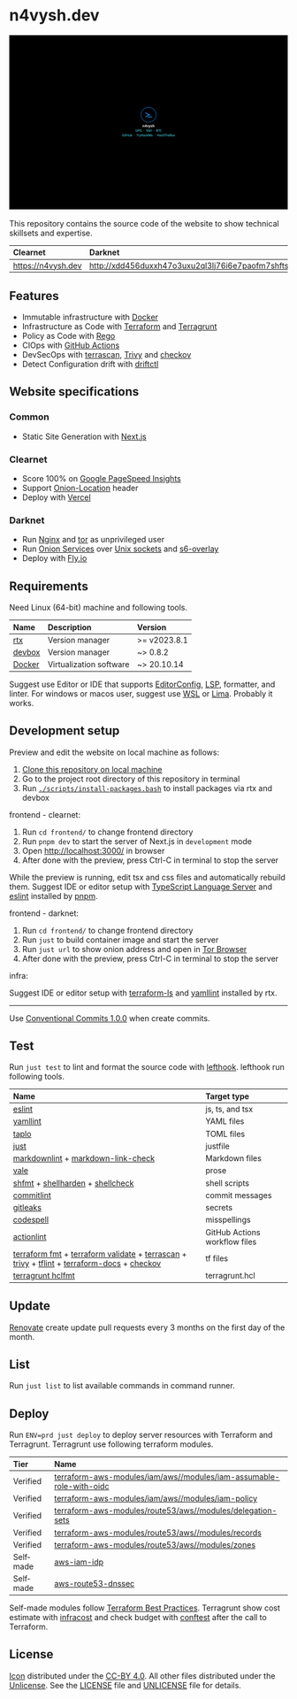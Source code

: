 # n4vysh.dev

[![screenshot](./misc/screenshots/website.png)](https://n4vysh.dev)

This repository contains the source code of the website to show technical
skillsets and expertise.

| Clearnet             | Darknet                                                                 |
| :------------------- | :---------------------------------------------------------------------- |
| <https://n4vysh.dev> | <http://xdd456duxxh47o3uxu2ql3lj76i6e7paofm7shfts2p6gavqbvngfpqd.onion> |

## Features

- Immutable infrastructure with [Docker][docker-link]
- Infrastructure as Code with [Terraform][terraform-link] and [Terragrunt][terragrunt-link]
- Policy as Code with [Rego][rego-link]
- CIOps with [GitHub Actions][github-actions-link]
- DevSecOps with [terrascan][terrascan-link], [Trivy][trivy-link] and
  [checkov][checkov-link]
- Detect Configuration drift with [driftctl][driftctl-link]

[docker-link]: https://www.docker.com/
[terraform-link]: https://www.terraform.io/
[terragrunt-link]: https://terragrunt.gruntwork.io/
[rego-link]: https://www.openpolicyagent.org/docs/latest/policy-language/
[github-actions-link]: https://github.com/features/actions
[terrascan-link]: https://runterrascan.io/
[trivy-link]: https://aquasecurity.github.io/trivy/
[checkov-link]: https://www.checkov.io/
[driftctl-link]: https://driftctl.com/

## Website specifications

### Common

- Static Site Generation with [Next.js][nextjs-link]

[nextjs-link]: https://nextjs.org/

### Clearnet

- Score 100% on [Google PageSpeed Insights][pagespeed-insights-link]
- Support [Onion-Location][onion-location-link] header
- Deploy with [Vercel][vercel-link]

[pagespeed-insights-link]: https://pagespeed.web.dev/analysis/https-n4vysh-dev/kybbgkr02d
[onion-location-link]: https://community.torproject.org/onion-services/advanced/onion-location/
[vercel-link]: https://vercel.com/

### Darknet

- Run [Nginx][nginx-link] and [tor][tor-link] as unprivileged user
- Run [Onion Services][onion-service-link] over [Unix sockets][unix-socket-link]
  and [s6-overlay][s6-overlay-link]
- Deploy with [Fly.io][flyio-link]

[nginx-link]: https://www.nginx.com/
[tor-link]: https://www.torproject.org/
[onion-service-link]: https://community.torproject.org/onion-services/
[unix-socket-link]: https://en.wikipedia.org/wiki/Unix_domain_socket
[s6-overlay-link]: https://github.com/just-containers/s6-overlay
[flyio-link]: https://fly.io/

## Requirements

Need Linux (64-bit) machine and following tools.

| Name                  | Description             | Version      |
| :-------------------- | :---------------------- | :----------- |
| [rtx][rtx-link]       | Version manager         | >= v2023.8.1 |
| [devbox][devbox-link] | Version manager         | ~> 0.8.2     |
| [Docker][docker-link] | Virtualization software | ~> 20.10.14  |

Suggest use Editor or IDE that supports [EditorConfig][editorconfig-link],
[LSP][lsp-link], formatter, and linter. For windows or macos user, suggest use
[WSL][wsl-link] or [Lima][lima-link]. Probably it works.

[rtx-link]: https://github.com/jdxcode/rtx
[devbox-link]: https://www.jetpack.io/devbox
[wsl-link]: https://docs.microsoft.com/en-us/windows/wsl/
[lima-link]: https://github.com/lima-vm/lima
[editorconfig-link]: https://editorconfig.org/
[lsp-link]: https://microsoft.github.io/language-server-protocol/

## Development setup

Preview and edit the website on local machine as follows:

1. [Clone this repository on local machine][gh-clone-link]
2. Go to the project root directory of this repository in terminal
3. Run [`./scripts/install-packages.bash`][script-link] to install packages via
   rtx and devbox

frontend - clearnet:

1. Run `cd frontend/` to change frontend directory
2. Run `pnpm dev` to start the server of Next.js in `development` mode
3. Open <http://localhost:3000/> in browser
4. After done with the preview, press Ctrl-C in terminal to stop the server

While the preview is running, edit tsx and css files and automatically rebuild
them. Suggest IDE or editor setup with [TypeScript Language Server][tsserver-link]
and [eslint][eslint-link] installed by [pnpm][pnpm-link].

frontend - darknet:

1. Run `cd frontend/` to change frontend directory
2. Run `just` to build container image and start the server
3. Run `just url` to show onion address and open in [Tor Browser][tor-browser-link]
4. After done with the preview, press Ctrl-C in terminal to stop the server

infra:

Suggest IDE or editor setup with [terraform-ls][terraform-ls-link] and
[yamllint][yamllint-link] installed by rtx.

---

Use [Conventional Commits 1.0.0][conventional-commit-link] when create commits.

[gh-clone-link]: https://docs.github.com/en/get-started/getting-started-with-git/about-remote-repositories
[script-link]: ./scripts/install-packages.bash
[tsserver-link]: https://github.com/typescript-language-server/typescript-language-server
[eslint-link]: https://eslint.org/
[pnpm-link]: https://pnpm.io/
[tor-browser-link]: https://www.torproject.org/download/
[terraform-ls-link]: https://github.com/hashicorp/terraform-ls
[yamllint-link]: https://github.com/adrienverge/yamllint
[conventional-commit-link]: https://www.conventionalcommits.org/en/v1.0.0/

## Test

Run `just test` to lint and format the source code with
[lefthook][lefthook-link]. lefthook run following tools.

| Name                                                                                                                                                                                                                              | Target type                   |
| :-------------------------------------------------------------------------------------------------------------------------------------------------------------------------------------------------------------------------------- | :---------------------------- |
| [eslint][eslint-link]                                                                                                                                                                                                             | js, ts, and tsx               |
| [yamllint][yamllint-link]                                                                                                                                                                                                         | YAML files                    |
| [taplo][taplo-link]                                                                                                                                                                                                               | TOML files                    |
| [just][just-link]                                                                                                                                                                                                                 | justfile                      |
| [markdownlint][markdownlint-link] + [markdown-link-check][markdown-link-check-link]                                                                                                                                               | Markdown files                |
| [vale][vale-link]                                                                                                                                                                                                                 | prose                         |
| [shfmt][shfmt-link] + [shellharden][shellharden-link] + [shellcheck][shellcheck-link]                                                                                                                                             | shell scripts                 |
| [commitlint][commitlint-link]                                                                                                                                                                                                     | commit messages               |
| [gitleaks][gitleaks-link]                                                                                                                                                                                                         | secrets                       |
| [codespell][codespell-link]                                                                                                                                                                                                       | misspellings                  |
| [actionlint][actionlint-link]                                                                                                                                                                                                     | GitHub Actions workflow files |
| [terraform fmt][terraform-fmt-link] + [terraform validate][terraform-validate-link] + [terrascan][terrascan-link] + [trivy][trivy-link] + [tflint][tflint-link] + [terraform-docs][terraform-docs-link] + [checkov][checkov-link] | tf files                      |
| [terragrunt hclfmt][terragrunt-hclfmt-link]                                                                                                                                                                                       | terragrunt.hcl                |

[lefthook-link]: https://github.com/evilmartians/lefthook
[lighthouse-ci-link]: https://github.com/GoogleChrome/lighthouse-ci
[lighthouse-link]: https://github.com/GoogleChrome/lighthouse
[taplo-link]: https://taplo.tamasfe.dev/
[just-link]: https://github.com/casey/just
[markdownlint-link]: https://github.com/DavidAnson/markdownlint
[markdown-link-check-link]: https://github.com/tcort/markdown-link-check
[vale-link]: https://github.com/errata-ai/vale
[shfmt-link]: https://github.com/mvdan/sh
[shellharden-link]: https://github.com/anordal/shellharden
[shellcheck-link]: https://www.shellcheck.net/
[commitlint-link]: https://commitlint.js.org/#/
[gitleaks-link]: https://github.com/zricethezav/gitleaks
[codespell-link]: https://github.com/codespell-project/codespell
[actionlint-link]: https://github.com/rhysd/actionlint
[terraform-fmt-link]: https://www.terraform.io/cli/commands/fmt
[terraform-validate-link]: https://www.terraform.io/cli/commands/validate
[tflint-link]: https://github.com/terraform-linters/tflint
[terraform-docs-link]: https://github.com/terraform-docs/terraform-docs
[terragrunt-hclfmt-link]: https://terragrunt.gruntwork.io/docs/reference/cli-options/#hclfmt

## Update

[Renovate][renovate-link] create update pull requests every 3 months
on the first day of the month.

[renovate-link]: https://renovatebot.com

## List

Run `just list` to list available commands in command runner.

## Deploy

Run `ENV=prd just deploy` to deploy server resources with Terraform and Terragrunt.
Terragrunt use following terraform modules.

| Tier      | Name                                                                                                  |
| :-------- | :---------------------------------------------------------------------------------------------------- |
| Verified  | [terraform-aws-modules/iam/aws//modules/iam-assumable-role-with-oidc][terraform-module-iam-oidc-link] |
| Verified  | [terraform-aws-modules/iam/aws//modules/iam-policy][terraform-module-iam-policy-link]                 |
| Verified  | [terraform-aws-modules/route53/aws//modules/delegation-sets][terraform-module-route53-ds-link]        |
| Verified  | [terraform-aws-modules/route53/aws//modules/records][terraform-module-route53-records-link]           |
| Verified  | [terraform-aws-modules/route53/aws//modules/zones][terraform-module-route53-zones-link]               |
| Self‐made | [aws-iam-idp](./infra/terraform/modules/aws-iam-idp/README.md)                                        |
| Self‐made | [aws-route53-dnssec](./infra/terraform/modules/aws-route53-dnssec/README.md)                          |

Self-made modules follow
[Terraform Best Practices](https://www.terraform-best-practices.com/).
Terragrunt show cost estimate with [infracost][infracost-link] and check budget
with [conftest][conftest-link] after the call to Terraform.

[infracost-link]: https://www.infracost.io/
[conftest-link]: https://www.conftest.dev/
[terraform-module-iam-oidc-link]: https://registry.terraform.io/modules/terraform-aws-modules/iam/aws/latest/submodules/iam-assumable-role-with-oidc
[terraform-module-iam-policy-link]: https://registry.terraform.io/modules/terraform-aws-modules/iam/aws/latest/submodules/iam-policy
[terraform-module-route53-ds-link]: https://registry.terraform.io/modules/terraform-aws-modules/route53/aws/latest/submodules/delegation-sets
[terraform-module-route53-records-link]: https://registry.terraform.io/modules/terraform-aws-modules/route53/aws/latest/submodules/records
[terraform-module-route53-zones-link]: https://registry.terraform.io/modules/terraform-aws-modules/route53/aws/latest/submodules/zones

## License

[Icon](./frontend/public/images/icon.svg) distributed under
the [CC-BY 4.0][cc-link]. All other files distributed under
the [Unlicense][unlicense-link]. See the [LICENSE](./LICENSE) file
and [UNLICENSE](./UNLICENSE) file for details.

[cc-link]: https://choosealicense.com/licenses/cc-by-4.0/
[unlicense-link]: https://choosealicense.com/licenses/unlicense/

<!-- markdownlint-configure-file
{
  "MD013": { "tables": false }
}
-->
